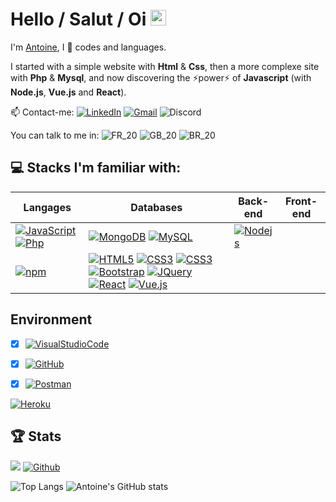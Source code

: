 # Hello / Salut / Oi <img height="25" src="https://camo.githubusercontent.com/e8e7b06ecf583bc040eb60e44eb5b8e0ecc5421320a92929ce21522dbc34c891/68747470733a2f2f6d656469612e67697068792e636f6d2f6d656469612f6876524a434c467a6361737252346961377a2f67697068792e676966">

I'm [Antoine](https://antoinebollinger.github.io/), I 💙 codes and languages.

I started with a simple website with **Html** & **Css**, then a more complexe site with **Php** & **Mysql**, and now discovering the ⚡power⚡ of **Javascript** (with **Node.js**, **Vue.js** and **React**).

📫 Contact-me:
[![LinkedIn](https://img.shields.io/badge/-LinkedIn-blue?logo=linkedin)](https://www.linkedin.com/in/antoinebollinger)
[![Gmail](https://img.shields.io/badge/-Gmail-black?logo=gmail)](mailto:antoine.bollinger@gmail.com)
![Discord](https://img.shields.io/badge/-AntoineBo%239898-black?logo=discord)

You can talk to me in:
![FR_20](https://user-images.githubusercontent.com/56133015/116658351-1a815380-a990-11eb-9ee6-d8ac3eafe36a.jpg)
![GB_20](https://user-images.githubusercontent.com/56133015/116658353-1b19ea00-a990-11eb-92af-9e38a7880e15.jpg)
![BR_20](https://user-images.githubusercontent.com/56133015/116658354-1b19ea00-a990-11eb-9327-f47cee7acb6f.jpg)

## 💻 Stacks I'm familiar with:

| Langages | Databases | Back-end |Front-end |
| --- | --- | --- | --- |
| [![JavaScript](https://img.shields.io/badge/-JavaScript-black?logo=javascript)](https://developer.mozilla.org/fr/docs/Web/JavaScript) [![Php](https://img.shields.io/badge/-Php-blue?logo=php)](https://www.php.net) | [![MongoDB](https://img.shields.io/badge/-MongoDB-green?logo=mongodb)](https://www.mongodb.com) [![MySQL](https://img.shields.io/badge/-MySQL-orange?logo=mysql)](https://www.mysql.com) | [![Nodejs](https://img.shields.io/badge/-Nodejs-black?logo=Node.js)](https://nodejs.org)
[![npm](https://img.shields.io/npm/v/npm.svg?logo=npm)](https://www.npmjs.com) | [![HTML5](https://img.shields.io/badge/-HTML5-E34F26?logo=html5&logoColor=white)](https://developer.mozilla.org/en-US/docs/Web/HTML) [![CSS3](https://img.shields.io/badge/-CSS3-1572B6?logo=css3)](https://developer.mozilla.org/en-US/docs/Web/CSS) [![CSS3](https://img.shields.io/badge/-SASS-pink?logo=sass)](https://sass-lang.com) [![Bootstrap](https://img.shields.io/badge/-Bootstrap-563D7C?logo=bootstrap)](https://getbootstrap.com) [![JQuery](https://img.shields.io/badge/-JQuery-blue?logo=jquery)](https://jquery.com) [![React](https://img.shields.io/badge/-React-blue?logo=react)](https://reactjs.org) [![Vue.js](https://img.shields.io/badge/-Vue.js-green?logo=vue.js)](https://vuejs.org) |

## Environment

- [x] [![VisualStudioCode](https://img.shields.io/badge/-VisualStudioCode-blue?logo=visualstudio)](https://code.visualstudio.com)
- [x] [![GitHub](https://img.shields.io/badge/-GitHub-black?logo=github)](https://github.com)
- [x] [![Postman](https://img.shields.io/badge/-Postman-orange?logo=postman)](https://www.postman.com)





[![Heroku](https://img.shields.io/badge/-Heroku-430098?logo=heroku)](https://heroku.com)

## 🏆 Stats

![](https://komarev.com/ghpvc/?username=antoinebollinger&color=yellow) [![Github](https://img.shields.io/github/followers/antoinebollinger?label=Followers&logo=Github)](https://github.com/antoinebollinger)

![Top Langs](https://github-readme-stats.vercel.app/api/top-langs/?username=antoinebollinger&show_icons=true&include_all_commits=true&layout=compact&hide_title=true&hide_border=true) ![Antoine's GitHub stats](https://github-readme-stats.vercel.app/api?username=antoinebollinger&hide_title=true&hide_border=true&show_icons=true)
